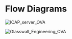 # Flow Diagrams


![ICAP_server_OVA](https://user-images.githubusercontent.com/8102313/99725247-de36f680-2ac5-11eb-8713-4616d1c7cdce.png)


![Glasswall_Engineering_OVA](https://user-images.githubusercontent.com/8102313/99830752-337b1280-2b6f-11eb-9722-3f0af184e538.png)


